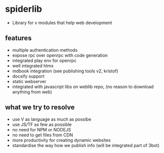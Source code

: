# spiderlib

- Library for v modules that help web development

## features

- multiple authentication methods
- expose rpc over openrpc with code generation
- integrated play env for openrpc
- well integrated htmx
- mdbook integration (see publishing tools v2, kristof)
- docsify support
- static webserver
- integrated with javascript libs on weblib repo, (no reason to download anything from web)

## what we try to resolve

- use V as language as much as possibe
- use JS/TF as few as possible
- no need for NPM or NODEJS
- no need to get files from CDN
- more productivity for creating dynamic websites
- standardise the way how we publish info (will be integrated part of 3bot)

  

